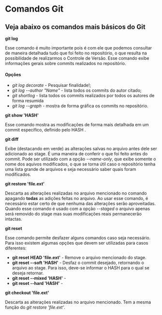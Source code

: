 
# Comandos Git

## Veja abaixo os comandos mais básicos do Git

**git log**
 
 Esse comando é muito importante pois é com ele que podemos consultar de maneira detalhada tudo que foi feito no repositório, o que resulta na possibilidade de realizarmos o Controle de Versão. Esse comando exibe informações gerais sobre commits realizados no repositório. 

#### Opções
* *git log decorate* - Pesquisar finalidade!;
* *git log --author "Name"* - lista todos os commits do autor citado;
* *git shortlog* - lista todos os commits realizados por todos os autores de forma resumida
* *git log --graph* - mostra de forma gráfica os commits no repositório.

**git show 'HASH'**

 Esse comando mostra as modificações de forma mais detalhada em um commit específico, definido pelo HASH .

 **git diff**

Exibe (destacando em verde) as alterações salvas no arquivo antes dele ser adicionado ao stage. É uma maneira de conferir o que foi feito antes do commit. Pode ser utilizado com a opção *--name-only*, que exibe somente o nome dos aquivos modificados, o que se torna útil caso o repositório tenha uma lista grande de arquivos e seja necessário saber quais foram modificados.

**git restore 'file.ext'**

 Descarta as alterações realizadas no arquivo mencionado no comando apagando **todas** as adições feitas no arquivo. Ao usar esse comando, é necessário estar certo de que nenhuma das alterações serão aproveitadas. Quando esse comando é usado com a opção _--staged_ o arquivo apenas será removido do stage mas suas modificações reais permanecerão intactas.

**git reset**

Esse comando permite desfazer alguns comandos caso seja necessário. Para isso existem algumas opções que devem ser utilizadas para casos diferentes:

* **git reset HEAD 'file.ext'** - Remove o arquivo mencionado do stage.
* **git reset --soft 'HASH'** - Desfaz o commit desejado, retornando o arquivo ao stage. Para isso, deve-se informar o HASH para o qual se deseja retornar. 
* **git reset --mixed 'HASH'** - 
* **git reset --hard 'HASH'** - 

**git checkout 'file.ext'**

Descarta as alterações realizadas no arquivo mencionado. Tem a mesma função do *git restore 'file.ext'*.